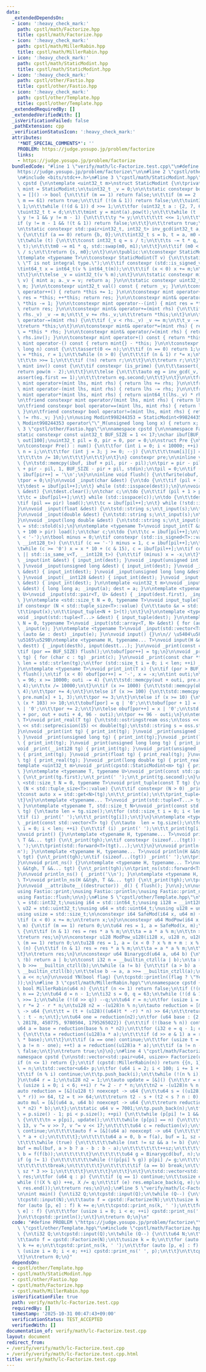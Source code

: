 ```yaml
---
data:
  _extendedDependsOn:
  - icon: ':heavy_check_mark:'
    path: cpstl/math/Factorize.hpp
    title: cpstl/math/Factorize.hpp
  - icon: ':heavy_check_mark:'
    path: cpstl/math/MillerRabin.hpp
    title: cpstl/math/MillerRabin.hpp
  - icon: ':heavy_check_mark:'
    path: cpstl/math/StaticModint.hpp
    title: cpstl/math/StaticModint.hpp
  - icon: ':heavy_check_mark:'
    path: cpstl/other/Fastio.hpp
    title: cpstl/other/Fastio.hpp
  - icon: ':heavy_check_mark:'
    path: cpstl/other/Template.hpp
    title: cpstl/other/Template.hpp
  _extendedRequiredBy: []
  _extendedVerifiedWith: []
  _isVerificationFailed: false
  _pathExtension: cpp
  _verificationStatusIcon: ':heavy_check_mark:'
  attributes:
    '*NOT_SPECIAL_COMMENTS*': ''
    PROBLEM: https://judge.yosupo.jp/problem/factorize
    links:
    - https://judge.yosupo.jp/problem/factorize
  bundledCode: "#line 1 \"verify/math/lc-Factorize.test.cpp\"\n#define PROBLEM \"\
    https://judge.yosupo.jp/problem/factorize\"\n\n#line 2 \"cpstl/other/Template.hpp\"\
    \n#include <bits/stdc++.h>\n#line 3 \"cpstl/math/StaticModint.hpp\"\n\nnamespace\
    \ cpstd {\n\ntemplate <uint32_t m>\nstruct StaticModint {\n\tprivate:\n\tusing\
    \ mint = StaticModint;\n\tuint32_t _v = 0;\n\n\tstatic constexpr bool is_prime\
    \ = []() -> bool {\n\t\tif (m == 1) return false;\n\t\tif (m == 2 || m == 7 ||\
    \ m == 61) return true;\n\t\tif (!(m & 1)) return false;\n\t\tuint32_t d = m -\
    \ 1;\n\t\twhile (!(d & 1)) d >>= 1;\n\t\tfor (uint32_t a : {2, 7, 61}) {\n\t\t\
    \tuint32_t t = d;\n\t\t\tmint y = mint(a).pow(t);\n\t\t\twhile (t != m - 1 &&\
    \ y != 1 && y != m - 1) {\n\t\t\t\ty *= y;\n\t\t\t\tt <<= 1;\n\t\t\t}\n\t\t\t\
    if (y != m - 1 && !(t & 1)) return false;\n\t\t}\n\t\treturn true;\n\t}();\n\t\
    \n\tstatic constexpr std::pair<int32_t, int32_t> inv_gcd(int32_t a, int32_t b)\
    \ {\n\t\tif (a == 0) return {b, 0};\n\t\tint32_t s = b, t = a, m0 = 0, m1 = 1;\n\
    \t\twhile (t) {\n\t\t\tconst int32_t q = s / t;\n\t\t\ts -= t * q, std::swap(s,\
    \ t);\n\t\t\tm0 -= m1 * q, std::swap(m0, m1);\n\t\t}\n\t\tif (m0 < 0) m0 += b\
    \ / s;\n\t\treturn {s, m0};\n\t}\n\n\tpublic:\n\tconstexpr StaticModint() {}\n\
    \ttemplate <typename T>\n\tconstexpr StaticModint(T v) {\n\t\tstatic_assert(std::is_integral_v<T>,\
    \ \"T is not integral type.\");\n\t\tif constexpr (std::is_signed_v<T>) {\n\t\t\
    \tint64_t x = int64_t(v % int64_t(m));\n\t\t\tif (x < 0) x += m;\n\t\t\t_v = uint32_t(x);\n\
    \t\t}\n\t\telse _v = uint32_t(v % m);\n\t}\n\n\tstatic constexpr mint raw(uint32_t\
    \ v) { mint a; a._v = v; return a; }\n\n\tstatic constexpr uint32_t mod() { return\
    \ m; }\n\n\tconstexpr uint32_t val() const { return _v; }\n\n\tconstexpr mint&\
    \ operator++() { return *this += 1; }\n\n\tconstexpr mint operator++(int) { mint\
    \ res = *this; ++*this; return res; }\n\n\tconstexpr mint& operator--() { return\
    \ *this -= 1; }\n\n\tconstexpr mint operator--(int) { mint res = *this; --*this;\
    \ return res; }\n\n\tconstexpr mint& operator+=(mint rhs) {\n\t\tif (_v >= m -\
    \ rhs._v) _v -= m;\n\t\t_v += rhs._v;\n\t\treturn *this;\n\t}\n\n\tconstexpr mint&\
    \ operator-=(mint rhs) {\n\t\tif (_v < rhs._v) _v += m;\n\t\t_v -= rhs._v;\n\t\
    \treturn *this;\n\t}\n\n\tconstexpr mint& operator*=(mint rhs) { return *this\
    \ = *this * rhs; }\n\n\tconstexpr mint& operator/=(mint rhs) { return *this *=\
    \ rhs.inv(); }\n\n\tconstexpr mint operator+() const { return *this; }\n\n\tconstexpr\
    \ mint operator-() const { return mint{} - *this; }\n\n\tconstexpr mint pow(long\
    \ long n) const {\n\t\tassert(0 <= n);\n\t\tif (n == 0) return 1;\n\t\tmint x\
    \ = *this, r = 1;\n\t\twhile (n > 0) {\n\t\t\tif (n & 1) r *= x;\n\t\t\tx *= x;\n\
    \t\t\tn >>= 1;\n\t\t\tif (!n) return r;\n\t\t}\n\t\treturn r;\n\t}\n\n\tconstexpr\
    \ mint inv() const {\n\t\tif constexpr (is_prime) {\n\t\t\tassert(_v);\n\t\t\t\
    return pow(m - 2);\n\t\t}\n\t\telse {\n\t\t\tauto eg = inv_gcd(_v, m);\n\t\t\t\
    assert(eg.first == 1);\n\t\t\treturn eg.second;\n\t\t}\n\t}\n\n\tfriend constexpr\
    \ mint operator+(mint lhs, mint rhs) { return lhs += rhs; }\n\n\tfriend constexpr\
    \ mint operator-(mint lhs, mint rhs) { return lhs -= rhs; }\n\n\tfriend constexpr\
    \ mint operator*(mint lhs, mint rhs) { return uint64_t(lhs._v) * rhs._v; }\n\t\
    \n\tfriend constexpr mint operator/(mint lhs, mint rhs) { return lhs /= rhs; }\n\
    \n\tfriend constexpr bool operator==(mint lhs, mint rhs) { return lhs._v == rhs._v;\
    \ }\n\n\tfriend constexpr bool operator!=(mint lhs, mint rhs) { return lhs._v\
    \ != rhs._v; }\n};\n\nusing Modint998244353 = StaticModint<998244353>;\n\nconstexpr\
    \ Modint998244353 operator\"\"_M(unsigned long long x) { return x; }\n};\n#line\
    \ 3 \"cpstl/other/Fastio.hpp\"\n\nnamespace cpstd {\n\nnamespace Fastio {\n\n\
    static constexpr const uint32_t BUF_SIZE = 1 << 17;\nchar ibuf[BUF_SIZE], obuf[BUF_SIZE],\
    \ out[100];\nuint32_t pil = 0, pir = 0, por = 0;\n\nstruct Pre {\n\tchar num[10000][4];\n\
    \n\tconstexpr Pre() : num() {\n\t\tfor (int i = 0; i < 10000; ++i) {\n\t\t\tint\
    \ n = i;\n\t\t\tfor (int j = 3; j >= 0; --j) {\n\t\t\t\tnum[i][j] = n % 10 | '0';\n\
    \t\t\t\tn /= 10;\n\t\t\t}\n\t\t}\n\t}\n} constexpr pre;\n\ninline void load()\
    \ {\n\tstd::memcpy(ibuf, ibuf + pil, pir - pil);\n\tpir = pir - pil + std::fread(ibuf\
    \ + pir - pil, 1, BUF_SIZE - pir + pil, stdin);\n\tpil = 0;\n\tif (pir < BUF_SIZE)\
    \ ibuf[pir++] = '\\n';\n}\n\ninline void flush() {\n\tfwrite(obuf, 1, por, stdout);\n\
    \tpor = 0;\n}\n\nvoid _input(char &dest) {\n\tdo {\n\t\tif (pil + 1 > pir) load();\n\
    \t\tdest = ibuf[pil++];\n\t} while (std::isspace(dest));\n}\n\nvoid _input(std::string\
    \ &dest) {\n\tdest.clear();\n\tchar c;\n\tdo {\n\t\tif (pil + 1 > pir) load();\n\
    \t\tc = ibuf[pil++];\n\t} while (std::isspace(c));\n\tdo {\n\t\tdest += c;\n\t\
    \tif (pil == pir) load();\n\t\tc = ibuf[pil++];\n\t} while (!std::isspace(c));\n\
    }\n\nvoid _input(float &dest) {\n\tstd::string s;\n\t_input(s);\n\tdest = std::stof(s);\n\
    }\n\nvoid _input(double &dest) {\n\tstd::string s;\n\t_input(s);\n\tdest = std::stod(s);\n\
    }\n\nvoid _input(long double &dest) {\n\tstd::string s;\n\t_input(s);\n\tdest\
    \ = std::stold(s);\n}\n\ntemplate <typename T>\nvoid input_int(T &x) {\n\tif (pil\
    \ + 100 > pir) load();\n\tchar c;\n\tdo {\n\t\tc = ibuf[pil++];\n\t} while (c\
    \ < '-');\n\tbool minus = 0;\n\tif constexpr (std::is_signed<T>::value || std::is_same_v<T,\
    \ __int128_t>) {\n\t\tif (c == '-') minus = 1, c = ibuf[pil++];\n\t}\n\tx = 0;\n\
    \twhile (c >= '0') x = x * 10 + (c & 15), c = ibuf[pil++];\n\tif constexpr (std::is_signed<T>::value\
    \ || std::is_same_v<T, __int128_t>) {\n\t\tif (minus) x = -x;\n\t}\n}\n\nvoid\
    \ _input(int &dest) { input_int(dest); }\nvoid _input(unsigned int &dest) { input_int(dest);\
    \ }\nvoid _input(unsigned long &dest) { input_int(dest); }\nvoid _input(long long\
    \ &dest) { input_int(dest); }\nvoid _input(unsigned long long &dest) { input_int(dest);\
    \ }\nvoid _input(__int128 &dest) { input_int(dest); }\nvoid _input(unsigned __int128\
    \ &dest) { input_int(dest); }\n\ntemplate <uint32_t m>\nvoid _input(cpstd::StaticModint<m>\
    \ &dest) { long long a; _input(a); dest = a; }\n\ntemplate <typename T, typename\
    \ U>\nvoid _input(std::pair<T, U> &dest) { _input(dest.first), _input(dest.second);\
    \ }\n\ntemplate <std::size_t N = 0, typename T>\nvoid input_tuple(T &t) {\n\t\
    if constexpr (N < std::tuple_size<T>::value) {\n\t\tauto &x = std::get<N>(t);\n\
    \t\tinput(x);\n\t\tinput_tuple<N + 1>(t);\n\t}\n}\n\ntemplate <typename... T>\n\
    void _input(std::tuple<T...> &dest) { input_tuple(dest); }\n\ntemplate <std::size_t\
    \ N = 0, typename T>\nvoid _input(std::array<T, N> &dest) { for (auto &e : dest)\
    \ _input(e); }\n\ntemplate <typename T>\nvoid _input(std::vector<T> &dest) { for\
    \ (auto &e : dest) _input(e); }\n\nvoid input() {}\n\n// \u5404\u5F15\u6570\u306B\
    \u5165\u529B\ntemplate <typename H, typename... T>\nvoid input(H &desth, T &...\
    \ destt) { _input(desth), input(destt...); }\n\nvoid _print(const char tg) {\n\
    \tif (por == BUF_SIZE) flush();\n\tobuf[por++] = tg;\n}\n\nvoid _print(const std::string\
    \ tg) { for (char c : tg) _print(c); }\n\nvoid _print(const char *tg) {\n\tstd::size_t\
    \ len = std::strlen(tg);\n\tfor (std::size_t i = 0; i < len; ++i) _print(tg[i]);\n\
    }\n\ntemplate <typename T>\nvoid print_int(T x) {\n\tif (por > BUF_SIZE - 100)\
    \ flush();\n\tif (x < 0) obuf[por++] = '-', x = -x;\n\tint outi;\n\tfor (outi\
    \ = 96; x >= 10000; outi -= 4) {\n\t\tstd::memcpy(out + outi, pre.num[x % 10000],\
    \ 4);\n\t\tx /= 10000;\n\t}\n\tif (x >= 1000) {\n\t\tstd::memcpy(obuf + por, pre.num[x],\
    \ 4);\n\t\tpor += 4;\n\t}\n\telse if (x >= 100) {\n\t\tstd::memcpy(obuf + por,\
    \ pre.num[x] + 1, 3);\n\t\tpor += 3;\n\t}\n\telse if (x >= 10) {\n\t\tint q =\
    \ (x * 103) >> 10;\n\t\tobuf[por] = q | '0';\n\t\tobuf[por + 1] = (x - q * 10)\
    \ | '0';\n\t\tpor += 2;\n\t}\n\telse obuf[por++] = x | '0';\n\tstd::memcpy(obuf\
    \ + por, out + outi + 4, 96 - outi);\n\tpor += 96 - outi;\n}\n\ntemplate <typename\
    \ T>\nvoid print_real(T tg) {\n\tstd::ostringstream oss;\n\toss << std::fixed\
    \ << std::setprecision(15) << double(tg);\n\tstd::string s = oss.str();\n\t_print(s);\n\
    }\n\nvoid _print(int tg) { print_int(tg); }\nvoid _print(unsigned int tg) { print_int(tg);\
    \ }\nvoid _print(unsigned long tg) { print_int(tg);}\nvoid _print(long long tg)\
    \ { print_int(tg); }\nvoid _print(unsigned long long tg) { print_int(tg); }\n\
    void _print(__int128 tg) { print_int(tg); }\nvoid _print(unsigned __int128 tg)\
    \ { print_int(tg); }\nvoid _print(float tg) { print_real(tg); }\nvoid _print(double\
    \ tg) { print_real(tg); }\nvoid _print(long double tg) { print_real(tg); }\n\n\
    template <uint32_t m>\nvoid _print(cpstd::StaticModint<m> tg) { print_int(tg.val());\
    \ }\n\ntemplate <typename T, typename U>\nvoid _print(const std::pair<T, U> tg)\
    \ {\n\t_print(tg.first);\n\t_print(' ');\n\t_print(tg.second);\n}\n\ntemplate\
    \ <std::size_t N = 0, typename T>\nvoid print_tuple(const T tg) {\n\tif constexpr\
    \ (N < std::tuple_size<T>::value) {\n\t\tif constexpr (N > 0) _print(' ');\n\t\
    \tconst auto x = std::get<N>(tg);\n\t\t_print(x);\n\t\tprint_tuple<N + 1>(tg);\n\
    \t}\n}\n\ntemplate <typename... T>\nvoid _print(std::tuple<T...> tg) { print_tuple(tg);\
    \ }\n\ntemplate <typename T, std::size_t N>\nvoid _print(const std::array<T, N>\
    \ tg) {\n\tauto len = tg.size();\n\tfor (std::size_t i = 0; i < len; ++i) {\n\t\
    \tif (i) _print(' ');\n\t\t_print(tg[i]);\n\t}\n}\n\ntemplate <typename T>\nvoid\
    \ _print(const std::vector<T> tg) {\n\tauto  len = tg.size();\n\tfor (std::size_t\
    \ i = 0; i < len; ++i) {\n\t\tif (i) _print(' ');\n\t\t_print(tg[i]);\n\t}\n}\n\
    \nvoid print() {}\n\ntemplate <typename H, typename... T>\nvoid print(H &&tgh,\
    \ T &&... tgt) {\n\t_print(tgh);\n\tif constexpr (sizeof...(tgt)) {\n\t\t_print('\
    \ ');\n\t\tprint(std::forward<T>(tgt)...);\n\t}\n}\n\nvoid println() { _print('\\\
    n'); }\n\ntemplate <typename H, typename... T>\nvoid println(H &&tgh, T &&...\
    \ tgt) {\n\t_print(tgh);\n\tif (sizeof...(tgt)) _print(' ');\n\tprintln(std::forward<T>(tgt)...);\n\
    }\n\nvoid print_ns() {}\n\ntemplate <typename H, typename... T>\nvoid print_ns(H\
    \ &&tgh, T &&... tgt) {\n\t_print(tgh);\n\tprint_ns(std::forward<T>(tgt)...);\n\
    }\n\nvoid println_ns() { _print('\\n'); }\n\ntemplate <typename H, typename...\
    \ T>\nvoid println_ns(H &&tgh, T &&... tgt) {\n\t_print(tgh);\n\tprintln_ns(std::forward<T>(tgt)...);\n\
    }\n\nvoid __attribute__((destructor)) _d() { flush(); }\n\n};\n\nusing Fastio::input;\n\
    using Fastio::print;\nusing Fastio::println;\nusing Fastio::print_ns;\nusing Fastio::println_ns;\n\
    using Fastio::flush;\n\n};\n#line 5 \"cpstl/other/Template.hpp\"\n\nusing i32\
    \ = std::int32_t;\nusing i64 = std::int64_t;\nusing i128 = __int128_t;\nusing\
    \ u32 = std::uint32_t;\nusing u64 = std::uint64_t;\nusing u128 = unsigned __int128_t;\n\
    using usize = std::size_t;\n\nconstexpr i64 SafeMod(i64 x, u64 m) {\n\tx %= m;\n\
    \tif (x < 0) x += m;\n\treturn x;\n}\n\nconstexpr u64 ModPow(i64 x, u64 n, u64\
    \ m) {\n\tif (m == 1) return 0;\n\tu64 res = 1, a = SafeMod(x, m);\n\twhile (n)\
    \ {\n\t\tif (n & 1) res = res * a % m;\n\t\ta = a * a % m;\n\t\tn >>= 1;\n\t}\n\
    \treturn res;\n}\n\nconstexpr u128 ModPow_u128(i128 x, u128 n, u128 m) {\n\tif\
    \ (m == 1) return 0;\n\tu128 res = 1, a = (x < 0 ? x % m + m : x % m);\n\twhile\
    \ (n) {\n\t\tif (n & 1) res = res * a % m;\n\t\ta = a * a % m;\n\t\tn >>= 1;\n\
    \t}\n\treturn res;\n}\n\nconstexpr u64 Binarygcd(u64 a, u64 b) {\n\tif (!a ||\
    \ !b) return a | b;\n\tconst i32 n = __builtin_ctzll(a | b);\n\ta >>= __builtin_ctzll(a),\
    \ b >>= __builtin_ctzll(b);\n\twhile (a != b) {\n\t\tif (a > b) a -= b, b >>=\
    \ __builtin_ctzll(b);\n\t\telse b -= a, a >>= __builtin_ctzll(a);\n\t}\n\treturn\
    \ a << n;\n}\n\nvoid YN(bool flag) {\n\tcpstd::println((flag ? \"Yes\" : \"No\"\
    ));\n}\n#line 3 \"cpstl/math/MillerRabin.hpp\"\n\nnamespace cpstd {\n\nconstexpr\
    \ bool MillerRabin(u64 n) {\n\tif (n <= 1) return false;\n\tif (!(n & 1)) return\
    \ n == 2;\n\tu64 d = n - 1;\n\ti32 s = 0, q = 63;\n\twhile (!(d & 1)) ++ s, d\
    \ >>= 1;\n\twhile (!(d >> q)) --q;\n\tu64 r = n;\n\tfor (usize i = 0; i < 6; ++i)\
    \ r *= 2 - r * n;\n\tu128 n2 = -(u128)n % n;\n\tauto reduction = [&](u128 t) noexcept\
    \ -> u64 {\n\t\tt = (t + (u128)((u64)t * -r) * n) >> 64;\n\t\treturn t < n ? t\
    \ : t - n;\n\t};\n\tu64 one = reduction(n2);\n\tfor (u64 base : {2, 325, 9375,\
    \ 28178, 450775, 9780504, 1795265022}) {\n\t\tif (!(base % n)) continue;\n\t\t\
    u64 a = base = reduction(base % n * n2);\n\t\tfor (i32 e = q - 1; e >= 0; --e)\
    \ {\n\t\t\ta = reduction((u128)a * a);\n\t\t\tif (d >> e & 1) a = reduction((u128)a\
    \ * base);\n\t\t}\n\t\tif (a == one) continue;\n\t\tfor (usize t = 1; (t < s &&\
    \ a != n - one); ++t) a = reduction((u128)a * a);\n\t\tif (a != n - one) return\
    \ false;\n\t}\n\treturn true;\n}\n};\n#line 4 \"cpstl/math/Factorize.hpp\"\n\n\
    namespace cpstd {\n\nstd::vector<std::pair<u64, usize>> Factorize(u64 n) {\n\t\
    if (n <= 1) return {};\n\tif (cpstd::MillerRabin(n)) return {{n, 1}};\n\tu64 X\
    \ = n;\n\tstd::vector<u64> p;\n\tfor (u64 i = 2; i < 100; i += 1 + (i & 1)) {\n\
    \t\tif (n % i) continue;\n\t\tp.push_back(i);\n\t\twhile (!(n % i)) n /= i;\n\t\
    }\n\tu64 r = 1;\n\tu128 n2 = 1;\n\tauto update = [&]() {\n\t\tr = n;\n\t\tfor\
    \ (usize i = 0; i < 6; ++i) r *= 2 - r * n;\n\t\tn2 = -(u128)n % n;\n\t};\n\t\
    auto reduction = [&](u128 t) noexcept -> u64 {\n\t\tu64 s = ((u128)n * ((u64)t\
    \ * r)) >> 64, t2 = t >> 64;\n\t\treturn t2 - s + (t2 < s ? n : 0);\n\t};\n\t\
    auto mul = [&](u64 a, u64 b) noexcept -> u64 {\n\t\treturn reduction((u128)reduction((u128)a\
    \ * n2) * b);\n\t};\n\tstatic u64 v = 7001;\n\tp.push_back(n);\n\tfor (usize pi\
    \ = p.size() - 1; pi < p.size(); ++pi) {\n\t\twhile (p[pi] != 1 && !cpstd::MillerRabin(p[pi]))\
    \ {\n\t\t\tn = p[pi], update();\n\t\t\twhile (p[pi] == n) {\n\t\t\t\tv ^= v <<\
    \ 13, v ^= v >> 7, v ^= v << 17;\n\t\t\t\tu64 c = reduction(v);\n\t\t\t\tif (!c)\
    \ continue;\n\t\t\t\tauto f = [&](u64 a) noexcept -> u64 {\n\t\t\t\t\treturn reduction((u128)a\
    \ * a + c);\n\t\t\t\t};\n\t\t\t\tu64 a = 0, b = f(a), buf = 1, sz = 1, nxt = 10;\n\
    \t\t\t\twhile (true) {\n\t\t\t\t\twhile (nxt != sz && a != b) {\n\t\t\t\t\t\t\
    buf = mul(buf, a > b ? a - b : b - a);\n\t\t\t\t\t\t++sz;\n\t\t\t\t\t\ta = f(a),\
    \ b = f(f(b));\n\t\t\t\t\t}\n\t\t\t\t\tu64 g = Binarygcd(buf, n);\n\t\t\t\t\t\
    if (g != 1) {\n\t\t\t\t\t\twhile (!(p[pi] % g)) p[pi] /= g;\n\t\t\t\t\t\tp.push_back(g);\n\
    \t\t\t\t\t\tbreak;\n\t\t\t\t\t}\n\t\t\t\t\tif (a == b) break;\n\t\t\t\t\tnxt =\
    \ sz * 3 >> 1;\n\t\t\t\t}\n\t\t\t}\n\t\t}\n\t}\n\tstd::vector<std::pair<u64, usize>>\
    \ res;\n\tfor (u64 q : p) {\n\t\tif (q == 1) continue;\n\t\tusize e = 0;\n\t\t\
    while (!(X % q)) ++e, X /= q;\n\t\tif (e) res.emplace_back(q, e);\n\t}\n\tstd::sort(res.begin(),\
    \ res.end());\n\treturn res;\n}\n};\n#line 5 \"verify/math/lc-Factorize.test.cpp\"\
    \n\nint main() {\n\ti32 Q;\n\tcpstd::input(Q);\n\twhile (Q--) {\n\t\tu64 N;\n\t\
    \tcpstd::input(N);\n\t\tauto f = cpstd::Factorize(N);\n\t\tusize k = 0;\n\t\t\
    for (auto [p, e] : f) k += e;\n\t\tcpstd::print_ns(k, ' ');\n\t\tfor (auto [p,\
    \ e] : f) {\n\t\t\tfor (usize i = 0; i < e; ++i) cpstd::print_ns(' ', p);\n\t\t\
    }\n\t\tcpstd::println();\n\t}\n\treturn 0;\n}\n"
  code: "#define PROBLEM \"https://judge.yosupo.jp/problem/factorize\"\n\n#include\
    \ \"cpstl/other/Template.hpp\"\n#include \"cpstl/math/Factorize.hpp\"\n\nint main()\
    \ {\n\ti32 Q;\n\tcpstd::input(Q);\n\twhile (Q--) {\n\t\tu64 N;\n\t\tcpstd::input(N);\n\
    \t\tauto f = cpstd::Factorize(N);\n\t\tusize k = 0;\n\t\tfor (auto [p, e] : f)\
    \ k += e;\n\t\tcpstd::print_ns(k, ' ');\n\t\tfor (auto [p, e] : f) {\n\t\t\tfor\
    \ (usize i = 0; i < e; ++i) cpstd::print_ns(' ', p);\n\t\t}\n\t\tcpstd::println();\n\
    \t}\n\treturn 0;\n}"
  dependsOn:
  - cpstl/other/Template.hpp
  - cpstl/math/StaticModint.hpp
  - cpstl/other/Fastio.hpp
  - cpstl/math/Factorize.hpp
  - cpstl/math/MillerRabin.hpp
  isVerificationFile: true
  path: verify/math/lc-Factorize.test.cpp
  requiredBy: []
  timestamp: '2025-10-31 00:47:43+09:00'
  verificationStatus: TEST_ACCEPTED
  verifiedWith: []
documentation_of: verify/math/lc-Factorize.test.cpp
layout: document
redirect_from:
- /verify/verify/math/lc-Factorize.test.cpp
- /verify/verify/math/lc-Factorize.test.cpp.html
title: verify/math/lc-Factorize.test.cpp
---
```

